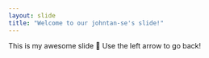 ```yaml
---
layout: slide
title: "Welcome to our johntan-se's slide!"
---
```

This is my awesome slide :tada:
Use the left arrow to go back!
